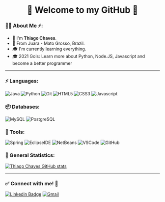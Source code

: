 # <div align="center">:wave: **Welcome to my GitHub** :rocket:</div>


### :raising_hand_man: About Me :zap::

* :wave: I'm **Thiago Chaves**.
* :pushpin: From Juara - Mato Grosso, Brazil.
* :mortar_board: I'm currently learning everything.
* :mortar_board: 2021 Gols: Learn more about Python, Node.JS, Javascript and become a better programmer


---



### :zap: Languages:

![Java](https://img.shields.io/badge/-Java-007396?&logo=Java&logoColor=FFFFFF) ![Python](https://img.shields.io/badge/-Python-3776AB?&logo=Python&logoColor=FFFFFF) ![Git](https://img.shields.io/badge/-Git-F05032?&logo=Git&logoColor=FFFFFF) ![HTML5](https://img.shields.io/badge/-HTML5-E34F26?&logo=HTML5&logoColor=FFFFFF) ![CSS3](https://img.shields.io/badge/-CSS3-1572B6?&logo=CSS3&logoColor=FFFFFF) ![Javascript](https://img.shields.io/badge/-Javascript-F7DF1E?&logo=javascript&logoColor=000000) 

### 📦 Databases:

![MySQL](https://img.shields.io/badge/-MySQL-4479A1?&logo=mysql&logoColor=FFFFFF) ![PostgreSQL](https://img.shields.io/badge/-PostgreSQL-336791?&logo=postgreSQL&logoColor=FFFFFF)

### 🧰 Tools:

![Spring](https://img.shields.io/badge/-Spring-6DB33F?&logo=spring&logoColor=FFFFFF) ![EclipseIDE](https://img.shields.io/badge/-Eclipse%20IDE-2C2255?&logo=eclipse%20IDE&logoColor=FFFFFF) ![NetBeans](https://img.shields.io/badge/-Apache%20NetBeans%20IDE-1B6AC6?&logo=apache%20NetBeans%20IDE&logoColor=FFFFFF) ![VSCode](https://img.shields.io/badge/-VSCode-007ACC?&logo=visual%20studio%20code&logoColor=FFFFFF) ![GitHub](https://img.shields.io/badge/-GitHub-181717?&logo=GitHub&logoColor=FFFFFF)

### :star2: General Statistics:

[![Thiago Chaves GitHub stats](https://github-readme-stats.vercel.app/api?username=TSChaves&hide=stars,issues,prs,contribs&count_private=true&show_icons=true&theme=radical&include_all_commits=true&count_private=true)](https://github.com/TSChaves/github-readme-stats)


---

### :white_check_mark: Connect with me! :speech_balloon:

[![Linkedin Badge](https://img.shields.io/badge/-LinkedIn-blue?logo=Linkedin&logoColor=white&link=https://www.linkedin.com/in/felipeoliveiralauton/)](https://www.linkedin.com/in/thiago-chaves-silva-8a7259203/) [![Gmail](https://img.shields.io/badge/-thiagochaves237@gmail.com-EA4335?&logo=gmail&logoColor=FFFFFF&link=mailto:thiagochaves237@gmail.com)](mailto:thiagochaves237@gmail.com)
